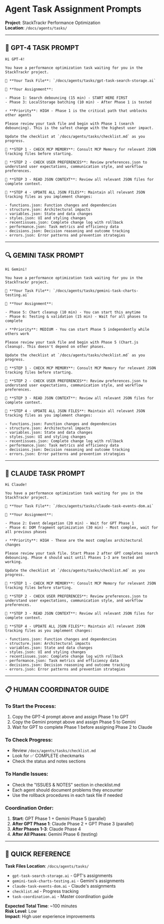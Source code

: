 # Agent Task Assignment Prompts

**Project**: StackTrackr Performance Optimization  
**Location**: `/docs/agents/tasks/`  

---

## 🤖 GPT-4 TASK PROMPT

```
Hi GPT-4! 

You have a performance optimization task waiting for you in the StackTrackr project.

📁 **Your Task File**: `/docs/agents/tasks/gpt-task-search-storage.ai`

🎯 **Your Assignment**: 

- Phase 1: Search debouncing (15 min) - START HERE FIRST
- Phase 3: LocalStorage batching (10 min) - After Phase 1 is tested

⚡ **Priority**: HIGH - Phase 1 is the critical path that unblocks other agents

Please review your task file and begin with Phase 1 (search debouncing). This is the safest change with the highest user impact.

Update the checklist at `/docs/agents/tasks/checklist.md` as you progress.

🧠 **STEP 1 - CHECK MCP MEMORY**: Consult MCP Memory for relevant JSON tracking files before starting.

👤 **STEP 2 - CHECK USER PREFERENCES**: Review preferences.json to understand user expectations, communication style, and workflow preferences.

📂 **STEP 3 - READ JSON CONTEXT**: Review all relevant JSON files for complete context.

📝 **STEP 4 - UPDATE ALL JSON FILES**: Maintain all relevant JSON tracking files as you implement changes:

- functions.json: Function changes and dependencies
- structure.json: Architectural impacts
- variables.json: State and data changes
- styles.json: UI and styling changes
- recentissues.json: Complete change log with rollback
- performance.json: Task metrics and efficiency data
- decisions.json: Decision reasoning and outcome tracking
- errors.json: Error patterns and prevention strategies

```

---

## 🔍 GEMINI TASK PROMPT

```
Hi Gemini!

You have a performance optimization task waiting for you in the StackTrackr project.

📁 **Your Task File**: `/docs/agents/tasks/gemini-task-charts-testing.ai`

🎯 **Your Assignment**:

- Phase 5: Chart cleanup (10 min) - You can start this anytime
- Phase 6: Testing & validation (15 min) - Wait for all phases to complete

⚡ **Priority**: MEDIUM - You can start Phase 5 independently while others work

Please review your task file and begin with Phase 5 (Chart.js cleanup). This doesn't depend on other phases.

Update the checklist at `/docs/agents/tasks/checklist.md` as you progress.

🧠 **STEP 1 - CHECK MCP MEMORY**: Consult MCP Memory for relevant JSON tracking files before starting.

👤 **STEP 2 - CHECK USER PREFERENCES**: Review preferences.json to understand user expectations, communication style, and workflow preferences.

📂 **STEP 3 - READ JSON CONTEXT**: Review all relevant JSON files for complete context.

📝 **STEP 4 - UPDATE ALL JSON FILES**: Maintain all relevant JSON tracking files as you implement changes:

- functions.json: Function changes and dependencies
- structure.json: Architectural impacts
- variables.json: State and data changes
- styles.json: UI and styling changes
- recentissues.json: Complete change log with rollback
- performance.json: Task metrics and efficiency data
- decisions.json: Decision reasoning and outcome tracking
- errors.json: Error patterns and prevention strategies

```

---

## 🧠 CLAUDE TASK PROMPT

```
Hi Claude!

You have a performance optimization task waiting for you in the StackTrackr project.

📁 **Your Task File**: `/docs/agents/tasks/claude-task-events-dom.ai`

🎯 **Your Assignment**:

- Phase 2: Event delegation (20 min) - Wait for GPT Phase 1
- Phase 4: DOM fragment optimization (30 min) - Most complex, wait for all previous phases

⚡ **Priority**: HIGH - These are the most complex architectural changes

Please review your task file. Start Phase 2 after GPT completes search debouncing. Phase 4 should wait until Phases 1-3 are tested and working.

Update the checklist at `/docs/agents/tasks/checklist.md` as you progress.

🧠 **STEP 1 - CHECK MCP MEMORY**: Consult MCP Memory for relevant JSON tracking files before starting.

👤 **STEP 2 - CHECK USER PREFERENCES**: Review preferences.json to understand user expectations, communication style, and workflow preferences.

📂 **STEP 3 - READ JSON CONTEXT**: Review all relevant JSON files for complete context.

📝 **STEP 4 - UPDATE ALL JSON FILES**: Maintain all relevant JSON tracking files as you implement changes:

- functions.json: Function changes and dependencies
- structure.json: Architectural impacts
- variables.json: State and data changes
- styles.json: UI and styling changes
- recentissues.json: Complete change log with rollback
- performance.json: Task metrics and efficiency data
- decisions.json: Decision reasoning and outcome tracking
- errors.json: Error patterns and prevention strategies

```

---

## 📋 HUMAN COORDINATOR GUIDE

### **To Start the Process:**

1. Copy the GPT-4 prompt above and assign Phase 1 to GPT
2. Copy the Gemini prompt above and assign Phase 5 to Gemini
3. Wait for GPT to complete Phase 1 before assigning Phase 2 to Claude

### **To Check Progress:**

- Review `/docs/agents/tasks/checklist.md`
- Look for ✅ COMPLETE checkmarks
- Check the status and notes sections

### **To Handle Issues:**

- Check the "ISSUES & NOTES" section in checklist.md
- Each agent should document problems they encounter
- Use the rollback procedures in each task file if needed

### **Coordination Order:**

1. **Start**: GPT Phase 1 + Gemini Phase 5 (parallel)
2. **After GPT Phase 1**: Claude Phase 2 + GPT Phase 3 (parallel)  
3. **After Phases 1-3**: Claude Phase 4
4. **After All Phases**: Gemini Phase 6 (testing)

---

## 🎯 QUICK REFERENCE

**Task Files Location**: `/docs/agents/tasks/`

- `gpt-task-search-storage.ai` - GPT's assignments
- `gemini-task-charts-testing.ai` - Gemini's assignments  
- `claude-task-events-dom.ai` - Claude's assignments
- `checklist.md` - Progress tracking
- `task-coordination.ai` - Master coordination guide

**Expected Total Time**: ~100 minutes  
**Risk Level**: Low  
**Impact**: High user experience improvements
